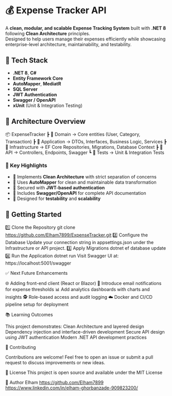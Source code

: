 # 💰 Expense Tracker API

A **clean, modular, and scalable Expense Tracking System** built with **.NET 8** following **Clean Architecture** principles.  
Designed to help users manage their expenses efficiently while showcasing enterprise-level architecture, maintainability, and testability.

## 🚀 Tech Stack

- **.NET 8**, **C#**
- **Entity Framework Core**
- **AutoMapper**, **MediatR**
- **SQL Server**
- **JWT Authentication**
- **Swagger / OpenAPI**
- **xUnit** (Unit & Integration Testing)

## 🧩 Architecture Overview

📦 ExpenseTracker
┣ 📂 Domain → Core entities (User, Category, Transaction)
┣ 📂 Application → DTOs, Interfaces, Business Logic, Services
┣ 📂 Infrastructure → EF Core Repositories, Migrations, Database Context
┣ 📂 API → Controllers, Endpoints, Swagger
┗ 📂 Tests → Unit & Integration Tests

### 🧠 Key Highlights

- 🧱 Implements **Clean Architecture** with strict separation of concerns  
- 🔄 Uses **AutoMapper** for clean and maintainable data transformation  
- 🔐 Secured with **JWT-based authentication**  
- 🧾 Includes **Swagger/OpenAPI** for complete API documentation  
- 🧪 Designed for **testability** and **scalability**

## 🧪 Getting Started
 1️⃣ Clone the Repository
git clone https://github.com/Elham7899/ExpenseTracker.git
2️⃣ Configure the Database
Update your connection string in appsettings.json under the Infrastructure or API project.
3️⃣ Apply Migrations
dotnet ef database update
4️⃣ Run the Application
dotnet run
Visit Swagger UI at:
https://localhost:5001/swagger

✅ Next Future Enhancements

🌐 Adding front-end client (React or Blazor)
📧 Introduce email notifications for expense thresholds
📊 Add analytics dashboards with charts and insights
🕵️ Role-based access and audit logging
☁️ Docker and CI/CD pipeline setup for deployment

📚 Learning Outcomes

This project demonstrates:
Clean Architecture and layered design
Dependency injection and interface-driven development
Secure API design using JWT authentication
Modern .NET API development practices

🤝 Contributing

Contributions are welcome!
Feel free to open an issue or submit a pull request to discuss improvements or new ideas.

🧾 License
This project is open source and available under the MIT License

👤 Author
Elham
https://github.com/Elham7899
https://www.linkedin.com/in/elham-ghorbanzade-909823200/
